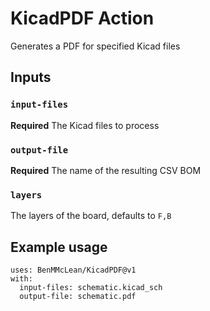# KicadPDF Action

Generates a PDF for specified Kicad files

## Inputs

### `input-files`

**Required** The Kicad files to process

### `output-file`

**Required** The name of the resulting CSV BOM

### `layers`

The layers of the board, defaults to `F,B`

## Example usage
```
uses: BenMMcLean/KicadPDF@v1
with:
  input-files: schematic.kicad_sch
  output-file: schematic.pdf
```
